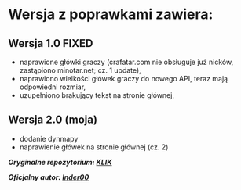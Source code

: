 # Wersja z poprawkami zawiera:

## Wersja 1.0 FIXED
  - naprawione główki graczy (crafatar.com nie obsługuje już nicków, zastąpiono minotar.net; cz. 1 update),
  - naprawiono wielkości główek graczy do nowego API, teraz mają odpowiedni rozmiar,
  - uzupełniono brakujący tekst na stronie głównej,
## Wersja 2.0 (moja)
  - dodanie dynmapy
  - naprawienie główek na stronie głównej (cz. 2)



***Oryginalne repozytorium: [KLIK](https://github.com/Inder00/FunnyWeb)***

***Oficjalny autor: [Inder00](https://github.com/Inder00)***
